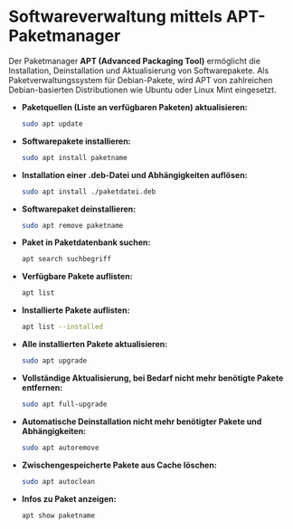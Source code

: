 # Softwareverwaltung mittels APT-Paketmanager 

Der Paketmanager **APT (Advanced Packaging Tool)** ermöglicht die Installation, Deinstallation und Aktualisierung von Softwarepakete.
Als Paketverwaltungssystem für Debian-Pakete, wird APT von zahlreichen Debian-basierten Distributionen wie Ubuntu oder Linux Mint eingesetzt.

- **Paketquellen (Liste an verfügbaren Paketen) aktualisieren:**
  ```bash
  sudo apt update
  ```
  
- **Softwarepakete installieren:**
  
  ```bash
  sudo apt install paketname
  ```

- **Installation einer .deb-Datei und Abhängigkeiten auflösen:**
  
  ```bash
  sudo apt install ./paketdatei.deb
  ```

- **Softwarepaket deinstallieren:**
  
  ```bash
  sudo apt remove paketname
  ```

- **Paket in Paketdatenbank suchen:**
  
  ```bash
  apt search suchbegriff
  ```

- **Verfügbare Pakete auflisten:**
  
  ```bash
  apt list
  ```

- **Installierte Pakete auflisten:**
  
  ```bash
  apt list --installed
  ```

- **Alle installierten Pakete aktualisieren:**
  
  ```bash
  sudo apt upgrade
  ```

- **Vollständige Aktualisierung, bei Bedarf nicht mehr benötigte Pakete entfernen:**
  
  ```bash
  sudo apt full-upgrade
  ```

- **Automatische Deinstallation nicht mehr benötigter Pakete und Abhängigkeiten:**
  
  ```bash
  sudo apt autoremove
  ```

- **Zwischengespeicherte Pakete aus Cache löschen:**
  
  ```bash
  sudo apt autoclean
  ```

- **Infos zu Paket anzeigen:**
  
  ```bash
  apt show paketname
  ```